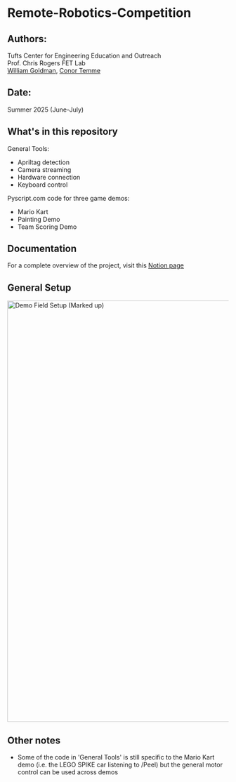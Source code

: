 # Remote-Robotics-Competition

## Authors:
Tufts Center for Engineering Education and Outreach \
Prof. Chris Rogers FET Lab \
[William Goldman](https://www.goldmanwilliam.com/), [Conor Temme](https://www.linkedin.com/in/conor-temme-2b024a321/)

## Date:
Summer 2025 (June-July)

## What's in this repository

General Tools:
- Apriltag detection
- Camera streaming
- Hardware connection
- Keyboard control

Pyscript.com code for three game demos:
- Mario Kart
- Painting Demo
- Team Scoring Demo

## Documentation
For a complete overview of the project, visit this [Notion page](https://fetlab.notion.site/Remote-FLL-Competition-237df3d0e05280e09622c856f06f14f7)

## General Setup
<img width="768" height="960" alt="Demo Field Setup (Marked up)" src="https://github.com/user-attachments/assets/a852e497-4ce9-4f83-8204-5747bae7b5e6" />

## Other notes
- Some of the code in 'General Tools' is still specific to the Mario Kart demo (i.e. the LEGO SPIKE car listening to /Peel) but the general motor control can be used across demos
